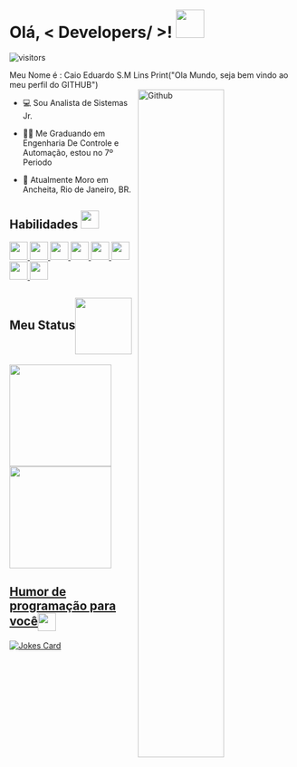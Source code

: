 <h1> Olá, < Developers/ >! <img src = "https://raw.githubusercontent.com/MartinHeinz/MartinHeinz/master/wave.gif" width = 50px> </h1>
<p align='center'>

![visitors](https://visitor-badge.glitch.me/badge?page_id=MozerLins.MozerLins)
  
</p>
<div size='20px'>Meu Nome é : Caio Eduardo S.M Lins
Print("Ola Mundo, seja bem vindo ao meu perfil do GITHUB")
</div>

<img width="55%" align="right" alt="Github" src="https://raw.githubusercontent.com/onimur/.github/master/.resources/git-header.svg" />

- 💻 Sou Analista de Sistemas Jr.
 
- 👨‍🎓 Me Graduando em Engenharia De Controle e Automação, estou no 7º Periodo  
 
- 📍 Atualmente Moro em Ancheita, Rio de Janeiro, BR.

<h2> Habilidades <img src = "https://media2.giphy.com/media/QssGEmpkyEOhBCb7e1/giphy.gif?cid=ecf05e47a0n3gi1bfqntqmob8g9aid1oyj2wr3ds3mg700bl&rid=giphy.gif" width = 32px> </h2>

<a href= "https://github.com/MozerLins?tab=repositories&q=&type=&language=html&sort=" > <img width ='32px' src ='https://raw.githubusercontent.com/rahulbanerjee26/githubAboutMeGenerator/main/icons/html.svg'> </a>
<a href= "https://github.com/MozerLins?tab=repositories&q=&type=&language=css&sort=" > <img width ='32px' src ='https://raw.githubusercontent.com/rahulbanerjee26/githubAboutMeGenerator/main/icons/css.svg'> </a>
<a href= "https://github.com/MozerLins?tab=repositories&q=&type=&language=javascript&sort=" > <img width ='32px' src ='https://raw.githubusercontent.com/rahulbanerjee26/githubAboutMeGenerator/main/icons/javascript.svg'> </a>
<a href= "https://github.com/MozerLins?tab=repositories&q=&type=&language=mysql&sort=" > <img width ='32px' src ='https://raw.githubusercontent.com/rahulbanerjee26/githubAboutMeGenerator/main/icons/php.svg'> </a>
<a href= "https://github.com/MozerLins?tab=repositories&q=&type=&language=mysql&sort=" > <img width ='32px' src ='https://raw.githubusercontent.com/rahulbanerjee26/githubAboutMeGenerator/main/icons/python.svg'> </a>
<a href= "https://github.com/MozerLins?tab=repositories&q=&type=&language=git&sort= "> <img width ='32px' src ='https://raw.githubusercontent.com/rahulbanerjee26/githubAboutMeGenerator/main/icons/git.svg'> </a>
<a href= "https://github.com/MozerLins?tab=repositories&q=&type=&language=github&sort= "> <img width ='32px' src ='https://raw.githubusercontent.com/rahulbanerjee26/githubAboutMeGenerator/main/icons/github.svg'> </a>
<a href=" https://github.com/MozerLins?tab=repositories&q=&type=&language=github&sort= "> <img width ='32px' src ='https://raw.githubusercontent.com/rahulbanerjee26/githubAboutMeGenerator/main/icons/arduino.svg'> </a>

  <h2>Meu Status<img align ='center' src='https://media2.giphy.com/media/1sgetPM00wWqJpVUTl/giphy.gif?cid=ecf05e47p3cd513axbek3f56ti3jzizq8hincw20jauyyfyw&rid=giphy.gif' width = '100px'></h2>
  <a href="https://github.com/MozerLins">
  <img height="180em" src="https://github-readme-stats.vercel.app/api/top-langs/?username=MozerLins&layout=compact&langs_count=7&theme=dracula"/>
</div>
    <img height="180em" src="https://github-readme-stats.vercel.app/api?username=MozerLins&show_icons=true&theme=dracula&include_all_commits=true&count_private=true"/>

<h2> Humor de programação para você<img align ='center' src='https://media2.giphy.com/media/UQDSBzfyiBKvgFcSTw/giphy.gif?cid=ecf05e47p3cd513axbek3f56ti3jzizq8hincw20jauyyfyw&rid=giphy.gif' width = '32px'></h2>

![Jokes Card](https://readme-jokes.vercel.app/api?theme=default)


</div>
  
  ##